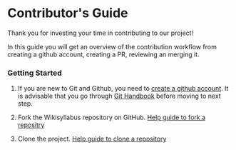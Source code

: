 # Contributor's Guide

Thank you for investing your time in contributing to our project!

In this guide you will get an overview of the contribution workflow from creating a github account, creating a PR, reviewing an merging it.

### Getting Started
1. If you are new to Git and Github, you need to [create a github account](https://git-scm.com/book/en/v2/GitHub-Account-Setup-and-Configuration). It is advisable that you go through [Git Handbook](https://guides.github.com/introduction/git-handbook/) before moving to next step.  

2. Fork the Wikisyllabus repository on GitHub. [Help guide to fork a repositry](https://github.com/Angelrose19/WikiSyllabus/blob/main/Git%20%26%20GitHub%20Basics.md/Fork.md)  
 
3. Clone the project. [Help guide to clone a repository](https://github.com/Angelrose19/WikiSyllabus/blob/main/Git%20%26%20GitHub%20Basics.md/Clone.md)  
 
 

